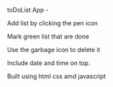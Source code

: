 toDoList App -

Add list by clicking the pen icon

Mark green list that are done

Use the garbage icon to delete it

Include date and time on top.

Built using html css amd javascript
